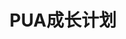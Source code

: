 ---
layout: post
category: slides
title: PUA成长计划
redirect: http://www.jsfoot.com/jquery/items/2011-09-13/183.html
big:  /images/slide1.jpg
small: http://www.jsfoot.com/d/file/jquery/items/2011-09-13/smallc4a109ba30e5ad520220859b9a9380b9.jpg
alt: PUA成长计划
---